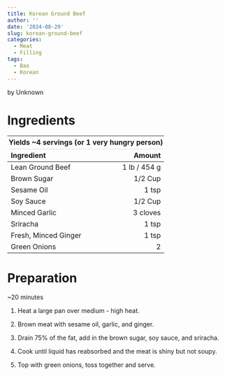 ```yaml
---
title: Korean Ground Beef
author: ''
date: '2024-08-29'
slug: korean-ground-beef
categories:
  - Meat
  - Filling
tags:
  - Bao
  - Korean
---
```

<script src="{{< blogdown/postref >}}index_files/kePrint/kePrint.js"></script>
<link href="{{< blogdown/postref >}}index_files/lightable/lightable.css" rel="stylesheet" />



by Unknown

# Ingredients

<table class="table" style="margin-left: auto; margin-right: auto;">
 <thead>
<tr><th style="border-bottom:hidden;padding-bottom:0; padding-left:3px;padding-right:3px;text-align: center; " colspan="2"><div style="border-bottom: 1px solid #ddd; padding-bottom: 5px; ">Yields ~4 servings (or 1 very hungry person)</div></th></tr>
  <tr>
   <th style="text-align:left;"> Ingredient </th>
   <th style="text-align:right;"> Amount </th>
  </tr>
 </thead>
<tbody>
  <tr>
   <td style="text-align:left;"> Lean Ground Beef </td>
   <td style="text-align:right;"> 1 lb / 454 g </td>
  </tr>
  <tr>
   <td style="text-align:left;"> Brown Sugar </td>
   <td style="text-align:right;"> 1/2 Cup </td>
  </tr>
  <tr>
   <td style="text-align:left;"> Sesame Oil </td>
   <td style="text-align:right;"> 1 tsp </td>
  </tr>
  <tr>
   <td style="text-align:left;"> Soy Sauce </td>
   <td style="text-align:right;"> 1/2 Cup </td>
  </tr>
  <tr>
   <td style="text-align:left;"> Minced Garlic </td>
   <td style="text-align:right;"> 3 cloves </td>
  </tr>
  <tr>
   <td style="text-align:left;"> Sriracha </td>
   <td style="text-align:right;"> 1 tsp </td>
  </tr>
  <tr>
   <td style="text-align:left;"> Fresh, Minced Ginger </td>
   <td style="text-align:right;"> 1 tsp </td>
  </tr>
  <tr>
   <td style="text-align:left;"> Green Onions </td>
   <td style="text-align:right;"> 2 </td>
  </tr>
</tbody>
</table>


# Preparation 

~20 minutes

1. Heat a large pan over medium - high heat.

2. Brown meat with sesame oil, garlic, and ginger. 

3. Drain 75% of the fat, add in the brown sugar, soy sauce, and sriracha.

4. Cook until liquid has reabsorbed and the meat is shiny but not soupy.

5. Top with green onions, toss together and serve. 
